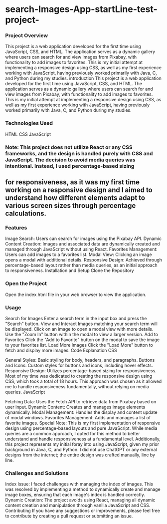 # search-Images-App-startLine-test-project-

### Project Overview
This project is a web application developed for the first time using JavaScript, CSS, and HTML. The application serves as a dynamic gallery where users can search for and view images from Pixabay, with functionality to add images to favorites. This is my initial attempt at implementing a responsive design using CSS, as well as my first experience working with JavaScript, having previously worked primarily with Java, C, and Python during my studies.
 introduction
This project is a web application developed for the first time using JavaScript, CSS, and HTML. The application serves as a dynamic gallery where users can search for and view images from Pixabay, with functionality to add images to favorites. This is my initial attempt at implementing a responsive design using CSS, as well as my first experience working with JavaScript, having previously worked primarily with Java, C, and Python during my studies.

### Technologies Used
HTML
CSS
JavaScript
### Note: This project does not utilize React or any CSS frameworks, and the design is handled purely with CSS and JavaScript. The decision to avoid media queries was intentional. Instead, I used percentage-based sizing 
 ## for responsiveness, as it was my first time working on a responsive design and I aimed to understand how different elements adapt to various screen sizes through percentage calculations.

### Features
Image Search: Users can search for images using the Pixabay API.
Dynamic Content Creation: Images and associated data are dynamically created and managed through JavaScript without using React.
Favorites Management: Users can add images to a favorites list.
Modal View: Clicking an image opens a modal with additional details.
Responsive Design: Achieved through percentage-based layout rather than media queries, as an initial approach to responsiveness.
Installation and Setup
Clone the Repository


### Open the Project
Open the index.html file in your web browser to view the application.

### Usage
Search for Images
Enter a search term in the input box and press the "Search" button.
View and Interact
Images matching your search term will be displayed.
Click on an image to open a modal view with more details.
Use the "Zoom In" button within the modal to view a larger version.
Add to Favorites
Click the "Add to Favorite" button on the modal to save the image to your favorites list.
Load More Images
Click the "Load More" button to fetch and display more images.
Code Explanation
CSS

General Styles: Basic styling for body, headers, and paragraphs.
Buttons and Icons: Custom styles for buttons and icons, including hover effects.
Responsive Design: Utilizes percentage-based sizing for responsiveness. Most of my time was dedicated to creating the responsive design using CSS, which took a total of 18 hours. This approach was chosen as it allowed me to handle responsiveness fundamentally, without relying on media queries.
JavaScript

Fetching Data: Uses the Fetch API to retrieve data from Pixabay based on user input.
Dynamic Content: Creates and manages image elements dynamically.
Modal Management: Handles the display and content update of modal windows.
Favorites Management: Adds and manages a list of favorite images.
Special Note: This is my first implementation of responsive design using percentage-based layouts and pure JavaScript. While media queries are a common approach, I opted for this method to better understand and handle responsiveness at a fundamental level. Additionally, this project represents my initial foray into using JavaScript, given my prior background in Java, C, and Python. I did not use ChatGPT or any external designs from the internet; the entire design was crafted manually, line by line.

### Challenges and Solutions
Index Issue: I faced challenges with managing the index of images. This was resolved by implementing a method to dynamically create and manage image boxes, ensuring that each image's index is handled correctly.
Dynamic Creation: The project avoids using React, managing all dynamic content creation and manipulation through vanilla JavaScript and CSS.
Contributing
If you have any suggestions or improvements, please feel free to contribute by creating a pull request or submitting an issue.
